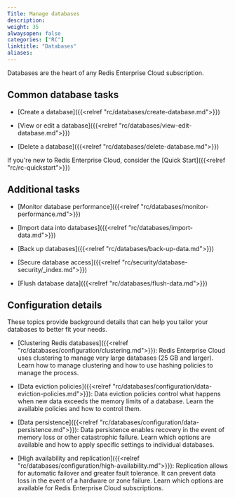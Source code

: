 ```yaml
---
Title: Manage databases
description:
weight: 35
alwaysopen: false
categories: ["RC"]
linktitle: "Databases"
aliases: 
---
```


Databases are the heart of any Redis Enterprise Cloud subscription.  

## Common database tasks

- [Create a database]({{<relref "rc/databases/create-database.md">}})

- [View or edit a database]({{<relref "rc/databases/view-edit-database.md">}})

- [Delete a database]({{<relref "rc/databases/delete-database.md">}})

If you're new to Redis Enterprise Cloud, consider the [Quick Start]({{<relref "rc/rc-quickstart">}})

## Additional tasks

- [Monitor database performance]({{<relref "rc/databases/monitor-performance.md">}}) 

- [Import data into databases]({{<relref "rc/databases/import-data.md">}}) 

- [Back up databases]({{<relref "rc/databases/back-up-data.md">}})

- [Secure database access]({{<relref "rc/security/database-security/_index.md">}})

- [Flush database data]({{<relref "rc/databases/flush-data.md">}})

## Configuration details

These topics provide background details that can help you tailor your databases to better fit your needs.

- [Clustering Redis databases]({{<relref "rc/databases/configuration/clustering.md">}}): Redis Enterprise Cloud uses clustering to manage very large databases (25 GB and larger). Learn how to manage clustering and how to use hashing policies to manage the process.

- [Data eviction policies]({{<relref "rc/databases/configuration/data-eviction-policies.md">}}): Data eviction policies control what happens when new data exceeds the memory limits of a database. Learn the available policies and how to control them.

- [Data persistence]({{<relref "rc/databases/configuration/data-persistence.md">}}): Data persistence enables recovery in the event of memory loss or other catastrophic failure. Learn which options are available and how to apply specific settings to individual databases.

- [High availability and replication]({{<relref "rc/databases/configuration/high-availability.md">}}): Replication allows for automatic failover and greater fault tolerance. It can prevent data loss in the event of a hardware or zone failure.  Learn which options are available for Redis Enterprise Cloud subscriptions.








